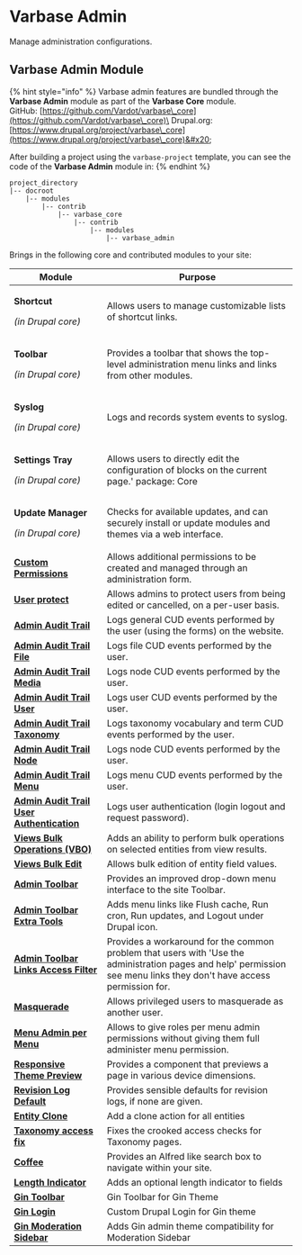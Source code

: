# Varbase Admin

Manage administration configurations.

## Varbase Admin Module

{% hint style="info" %}
Varbase admin features are bundled through the **Varbase Admin** module as part of the **Varbase Core** module.\
GitHub: [https://github.com/Vardot/varbase\_core](https://github.com/Vardot/varbase\_core)\
Drupal.org: [https://www.drupal.org/project/varbase\_core](https://www.drupal.org/project/varbase\_core)&#x20;

After building a project using the `varbase-project` template, you can see the code of the **Varbase Admin** module in:
{% endhint %}

```
project_directory
|-- docroot
    |-- modules
        |-- contrib
            |-- varbase_core
                |-- contrib
                    |-- modules
                        |-- varbase_admin
```

Brings in the following core and contributed modules to your site:

| Module                                                                                          | Purpose                                                                                                                                                               |
| ----------------------------------------------------------------------------------------------- | --------------------------------------------------------------------------------------------------------------------------------------------------------------------- |
| <p><strong>Shortcut</strong></p><p><em>(in Drupal core)</em></p>                                | Allows users to manage customizable lists of shortcut links.                                                                                                          |
| <p><strong>Toolbar</strong></p><p><em>(in Drupal core)</em></p>                                 | Provides a toolbar that shows the top-level administration menu links and links from other modules.                                                                   |
| <p><strong>Syslog</strong></p><p><em>(in Drupal core)</em></p>                                  | Logs and records system events to syslog.                                                                                                                             |
| <p><strong>Settings Tray</strong></p><p><em>(in Drupal core)</em></p>                           | Allows users to directly edit the configuration of blocks on the current page.' package: Core                                                                         |
| <p><strong>Update Manager</strong></p><p><em>(in Drupal core)</em></p>                          | Checks for available updates, and can securely install or update modules and themes via a web interface.                                                              |
| [**Custom Permissions**](https://www.drupal.org/project/config\_perms)                          | Allows additional permissions to be created and managed through an administration form.                                                                               |
| [**User protect**](https://www.drupal.org/project/userprotect)                                  | Allows admins to protect users from being edited or cancelled, on a per-user basis.                                                                                   |
| [**Admin Audit Trail**](https://www.drupal.org/project/admin\_audit\_trail)                     | Logs general CUD events performed by the user (using the forms) on the website.                                                                                       |
| [**Admin Audit Trail File**](https://www.drupal.org/project/admin\_audit\_trail)                | Logs file CUD events performed by the user.                                                                                                                           |
| [**Admin Audit Trail Media**](https://www.drupal.org/project/admin\_audit\_trail)               | Logs node CUD events performed by the user.                                                                                                                           |
| [**Admin Audit Trail User**](https://www.drupal.org/project/admin\_audit\_trail)                | Logs user CUD events performed by the user.                                                                                                                           |
| [**Admin Audit Trail Taxonomy**](https://www.drupal.org/project/admin\_audit\_trail)            | Logs taxonomy vocabulary and term CUD events performed by the user.                                                                                                   |
| [**Admin Audit Trail Node**](https://www.drupal.org/project/admin\_audit\_trail)                | Logs node CUD events performed by the user.                                                                                                                           |
| [**Admin Audit Trail Menu**](https://www.drupal.org/project/admin\_audit\_trail)                | Logs menu CUD events performed by the user.                                                                                                                           |
| [**Admin Audit Trail User Authentication**](https://www.drupal.org/project/admin\_audit\_trail) | Logs user authentication (login logout and request password).                                                                                                         |
| [**Views Bulk Operations (VBO)**](https://www.drupal.org/project/views\_bulk\_operations)       | Adds an ability to perform bulk operations on selected entities from view results.                                                                                    |
| [**Views Bulk Edit**](https://www.drupal.org/project/views\_bulk\_edit)                         | Allows bulk edition of entity field values.                                                                                                                           |
| [**Admin Toolbar**](https://www.drupal.org/project/admin\_toolbar)                              | Provides an improved drop-down menu interface to the site Toolbar.                                                                                                    |
| [**Admin Toolbar Extra Tools**](https://www.drupal.org/project/admin\_toolbar)                  | Adds menu links like Flush cache, Run cron, Run updates, and Logout under Drupal icon.                                                                                |
| [**Admin Toolbar Links Access Filter**](https://www.drupal.org/project/admin\_toolbar)          | Provides a workaround for the common problem that users with 'Use the administration pages and help' permission see menu links they don't have access permission for. |
| [**Masquerade**](https://www.drupal.org/project/masquerade)                                     | Allows privileged users to masquerade as another user.                                                                                                                |
| [**Menu Admin per Menu**](https://www.drupal.org/project/menu\_admin\_per\_menu)                | Allows to give roles per menu admin permissions without giving them full administer menu permission.                                                                  |
| [**Responsive Theme Preview**](https://www.drupal.org/project/responsive\_preview)              | Provides a component that previews a page in various device dimensions.                                                                                               |
| [**Revision Log Default**](https://www.drupal.org/project/revision\_log\_default)               | Provides sensible defaults for revision logs, if none are given.                                                                                                      |
| [**Entity Clone**](https://www.drupal.org/project/entity\_clone)                                | Add a clone action for all entities                                                                                                                                   |
| [**Taxonomy access fix**](https://www.drupal.org/project/taxonomy\_access\_fix)                 | Fixes the crooked access checks for Taxonomy pages.                                                                                                                   |
| [**Coffee**](https://www.drupal.org/project/coffee)                                             | Provides an Alfred like search box to navigate within your site.                                                                                                      |
| [**Length Indicator**](https://www.drupal.org/project/length\_indicator)                        | Adds an optional length indicator to fields                                                                                                                           |
| [**Gin Toolbar**](https://www.drupal.org/project/gin\_toolbar)                                  | Gin Toolbar for Gin Theme                                                                                                                                             |
| [**Gin Login**](https://www.drupal.org/project/gin\_login)                                      | Custom Drupal Login for Gin theme                                                                                                                                     |
| [**Gin Moderation Sidebar**](https://www.drupal.org/project/gin\_moderation\_sidebar)           | Adds Gin admin theme compatibility for Moderation Sidebar                                                                                                             |
